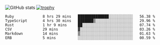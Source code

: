 ![GitHub stats](https://github-readme-stats.vercel.app/api?username=ksk001100&show_icons=true&theme=tokyonight)
[![trophy](https://github-profile-trophy.vercel.app/?username=ksk001100&theme=onedark)](https://github.com/ryo-ma/github-profile-trophy)

<!--START_SECTION:waka-->

```text
Ruby             8 hrs 29 mins   ██████████████░░░░░░░░░░░   56.38 %
TypeScript       4 hrs 30 mins   ███████▒░░░░░░░░░░░░░░░░░   29.96 %
Rust             1 hr 9 mins     ██░░░░░░░░░░░░░░░░░░░░░░░   07.74 %
CSV              29 mins         ▓░░░░░░░░░░░░░░░░░░░░░░░░   03.26 %
Markdown         14 mins         ▒░░░░░░░░░░░░░░░░░░░░░░░░   01.63 %
ERB              5 mins          ░░░░░░░░░░░░░░░░░░░░░░░░░   00.59 %
```

<!--END_SECTION:waka-->
